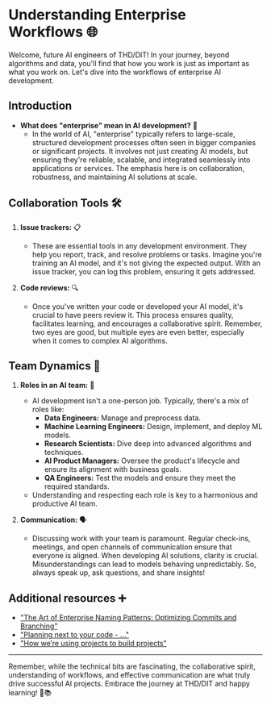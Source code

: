 # Understanding Enterprise Workflows 🌐

Welcome, future AI engineers of THD/DIT! In your journey, beyond algorithms and data, you'll find that how you work is just as important as what you work on. Let's dive into the workflows of enterprise AI development.

## Introduction

- **What does "enterprise" mean in AI development?** 🤖
  - In the world of AI, "enterprise" typically refers to large-scale, structured development processes often seen in bigger companies or significant projects. It involves not just creating AI models, but ensuring they're reliable, scalable, and integrated seamlessly into applications or services. The emphasis here is on collaboration, robustness, and maintaining AI solutions at scale.

## Collaboration Tools 🛠️

1. **Issue trackers:** 📋
   - These are essential tools in any development environment. They help you report, track, and resolve problems or tasks. Imagine you're training an AI model, and it's not giving the expected output. With an issue tracker, you can log this problem, ensuring it gets addressed.

2. **Code reviews:** 🔍
   - Once you've written your code or developed your AI model, it's crucial to have peers review it. This process ensures quality, facilitates learning, and encourages a collaborative spirit. Remember, two eyes are good, but multiple eyes are even better, especially when it comes to complex AI algorithms.

## Team Dynamics 🤝

1. **Roles in an AI team:** 🧠
   - AI development isn't a one-person job. Typically, there's a mix of roles like:
     - **Data Engineers:** Manage and preprocess data.
     - **Machine Learning Engineers:** Design, implement, and deploy ML models.
     - **Research Scientists:** Dive deep into advanced algorithms and techniques.
     - **AI Product Managers:** Oversee the product's lifecycle and ensure its alignment with business goals.
     - **QA Engineers:** Test the models and ensure they meet the required standards.
   - Understanding and respecting each role is key to a harmonious and productive AI team.

2. **Communication:** 🗣️
   - Discussing work with your team is paramount. Regular check-ins, meetings, and open channels of communication ensure that everyone is aligned. When developing AI solutions, clarity is crucial. Misunderstandings can lead to models behaving unpredictably. So, always speak up, ask questions, and share insights!

## Additional resources ➕

- ["The Art of Enterprise Naming Patterns: Optimizing Commits and Branching"](https://dev.to/hlexnc/the-art-of-enterprise-naming-patterns-optimizing-commits-and-branching-3823 )
- ["Planning next to your code - ..."](https://github.blog/2022-07-27-planning-next-to-your-code-github-projects-is-now-generally-available/)
- ["How we’re using projects to build projects"](https://github.blog/2022-05-16-how-were-using-projects-to-build-projects/)

---

Remember, while the technical bits are fascinating, the collaborative spirit, understanding of workflows, and effective communication are what truly drive successful AI projects. Embrace the journey at THD/DIT and happy learning! 🚀📚